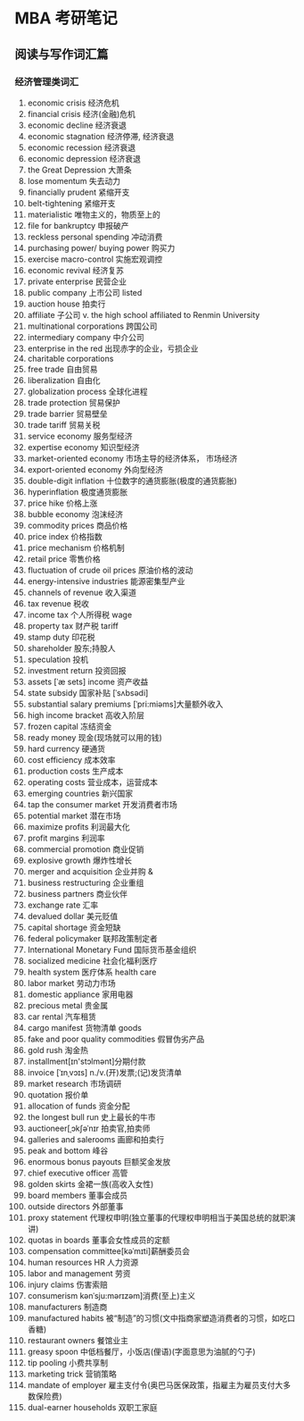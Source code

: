 # MBA 考研笔记

## 阅读与写作词汇篇

### 经济管理类词汇

1. economic crisis 经济危机
2. financial crisis 经济(金融)危机
3. economic decline 经济衰退
4. economic stagnation 经济停滞, 经济衰退
5. economic recession 经济衰退
6. economic depression 经济衰退
7. the Great Depression 大萧条
8. lose momentum 失去动力
9. financially prudent 紧缩开支
10. belt-tightening 紧缩开支
11. materialistic 唯物主义的，物质至上的
12. file for bankruptcy 申报破产
13. reckless personal spending 冲动消费
14. purchasing power/ buying power 购买力
15. exercise macro-control 实施宏观调控
16. economic revival 经济复苏
17. private enterprise 民营企业
18. public company 上市公司 listed
19. auction house 拍卖行
20. affiliate 子公司 v.
the high school affiliated to Renmin University
21. multinational corporations 跨国公司
22. intermediary company 中介公司
23. enterprise in the red 出现赤字的企业，亏损企业
24. charitable corporations
25. free trade 自由贸易
26. liberalization 自由化
27. globalization process 全球化进程
28. trade protection 贸易保护
29. trade barrier 贸易壁垒
30. trade tariff 贸易关税
31. service economy 服务型经济
32. expertise economy 知识型经济
33. market-oriented economy 市场主导的经济体系， 市场经济
34. export-oriented economy 外向型经济
35. double-digit inflation 十位数字的通货膨胀(极度的通货膨胀)
36. hyperinflation 极度通货膨胀
37. price hike 价格上涨
38. bubble economy 泡沫经济
39. commodity prices 商品价格
40. price index 价格指数
41. price mechanism 价格机制
42. retail price 零售价格
43. fluctuation of crude oil prices 原油价格的波动
44. energy-intensive industries 能源密集型产业
45. channels of revenue 收入渠道
46. tax revenue 税收
47. income tax 个人所得税 wage
48. property tax 财产税 tariff
49. stamp duty 印花税
50. shareholder 股东;持股人
51. speculation 投机
52. investment return 投资回报
53. assets [ˈæ sets] income 资产收益
54. state subsidy 国家补贴 [ˈsʌbsədi]
55. substantial salary premiums [ˈpri:miəms]大量额外收入
56. high income bracket 高收入阶层
57. frozen capital 冻结资金
58. ready money 现金(现场就可以用的钱)
59. hard currency 硬通货
60. cost efficiency 成本效率
61. production costs 生产成本
62. operating costs 营业成本，运营成本
63. emerging countries 新兴国家
64. tap the consumer market 开发消费者市场
65. potential market 潜在市场
66. maximize profits 利润最大化
67. profit margins 利润率
68. commercial promotion 商业促销
69. explosive growth 爆炸性增长
70. merger and acquisition 企业并购 &
71. business restructuring 企业重组
72. business partners 商业伙伴
73. exchange rate 汇率
74. devalued dollar 美元贬值
75. capital shortage 资金短缺
76. federal policymaker 联邦政策制定者
77. International Monetary Fund 国际货币基金组织
78. socialized medicine 社会化福利医疗
79. health system 医疗体系 health care
80. labor market 劳动力市场
81. domestic appliance 家用电器
82. precious metal 贵金属
83. car rental 汽车租赁
84. cargo manifest 货物清单 goods
85. fake and poor quality commodities 假冒伪劣产品
86. gold rush 淘金热
87. installment[ɪn'stɔlmənt]分期付款
88. invoice [ˈɪnˌvɔɪs] n./v.(开)发票;(记)发货清单
89. market research 市场调研
90. quotation 报价单
91. allocation of funds 资金分配
92. the longest bull run 史上最长的牛市
93. auctioneer[ˌɔkʃəˈnɪr 拍卖官,拍卖师
94. galleries and salerooms 画廊和拍卖行
95. peak and bottom 峰谷
96. enormous bonus payouts 巨额奖金发放
97. chief executive officer 高管
98. golden skirts 金裙一族(高收入女性)
99. board members 董事会成员
100. outside directors 外部董事
101. proxy statement 代理权申明(独立董事的代理权申明相当于美国总统的就职演讲)
102. quotas in boards 董事会女性成员的定额
103. compensation committee[kəˈmɪti]薪酬委员会
104. human resources HR 人力资源
105. labor and management 劳资
106. injury claims 伤害索赔
107. consumerism kənˈsju:mərɪzəm]消费(至上)主义
108. manufacturers 制造商
109. manufactured habits 被“制造”的习惯(文中指商家塑造消费者的习惯，如吃口香糖)
110. restaurant owners 餐馆业主
111. greasy spoon 中低档餐厅，小饭店(俚语)(字面意思为油腻的勺子)
112. tip pooling 小费共享制
113. marketing trick 营销策略
114. mandate of employer 雇主支付令(奥巴马医保政策，指雇主为雇员支付大多数保险费)
115. dual-earner households 双职工家庭

